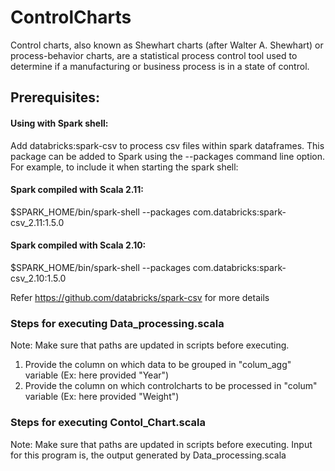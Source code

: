 # ControlCharts

Control charts, also known as Shewhart charts (after Walter A. Shewhart) or process-behavior charts, are a statistical process control tool used to determine if a manufacturing or business process is in a state of control.

## Prerequisites:
#### Using with Spark shell: 
Add databricks:spark-csv to process csv files within spark dataframes. This package can be added to Spark using the --packages command line option. For example, to include it when starting the spark shell:

#### Spark compiled with Scala 2.11:

$SPARK_HOME/bin/spark-shell --packages com.databricks:spark-csv_2.11:1.5.0

#### Spark compiled with Scala 2.10:

$SPARK_HOME/bin/spark-shell --packages com.databricks:spark-csv_2.10:1.5.0

Refer https://github.com/databricks/spark-csv for more details

### Steps for executing Data_processing.scala

Note: Make sure that paths are updated in scripts before executing.
1. Provide the column on which data to be grouped in "colum_agg" variable (Ex: here provided "Year")
2. Provide the column on which controlcharts to be processed in "colum" variable (Ex: here provided "Weight")

### Steps for executing Contol_Chart.scala
Note: Make sure that paths are updated in scripts before executing.
Input for this program is, the output generated by Data_processing.scala